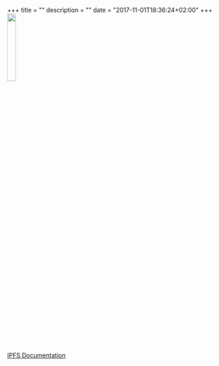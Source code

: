 +++
title = ""
description = ""
date = "2017-11-01T18:36:24+02:00"
+++
<a href="/"><img src="/images/ipfs-logo-vector-ice.svg" width="20%"><br>IPFS Documentation</a>
